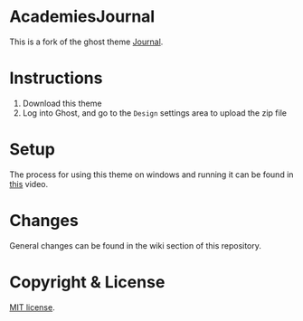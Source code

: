 # AcademiesJournal

This is a fork of the ghost theme [Journal](https://github.com/TryGhost/Journal).

# Instructions

1. Download this theme
2. Log into Ghost, and go to the `Design` settings area to upload the zip file

# Setup

The process for using this theme on windows and running it can be found in [this](https://www.youtube.com/watch?v=nWpti1YQ2Tw) video.

# Changes

General changes can be found in the wiki section of this repository.

# Copyright & License

[MIT license](LICENSE).